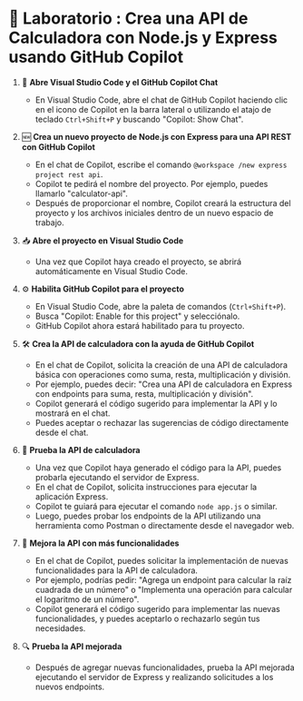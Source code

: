 # 🚀 Laboratorio : Crea una API de Calculadora con Node.js y Express usando GitHub Copilot

1. 📂 **Abre Visual Studio Code y el GitHub Copilot Chat**
   - En Visual Studio Code, abre el chat de GitHub Copilot haciendo clic en el icono de Copilot en la barra lateral o utilizando el atajo de teclado `Ctrl+Shift+P` y buscando "Copilot: Show Chat".

2. 🆕 **Crea un nuevo proyecto de Node.js con Express para una API REST con GitHub Copilot**
   - En el chat de Copilot, escribe el comando `@workspace /new express project rest api`.
   - Copilot te pedirá el nombre del proyecto. Por ejemplo, puedes llamarlo "calculator-api".
   - Después de proporcionar el nombre, Copilot creará la estructura del proyecto y los archivos iniciales dentro de un nuevo espacio de trabajo.

3. 📥 **Abre el proyecto en Visual Studio Code**
   - Una vez que Copilot haya creado el proyecto, se abrirá automáticamente en Visual Studio Code.

4. ⚙️ **Habilita GitHub Copilot para el proyecto**
   - En Visual Studio Code, abre la paleta de comandos (`Ctrl+Shift+P`).
   - Busca "Copilot: Enable for this project" y selecciónalo.
   - GitHub Copilot ahora estará habilitado para tu proyecto.

5. 🛠️ **Crea la API de calculadora con la ayuda de GitHub Copilot**
   - En el chat de Copilot, solicita la creación de una API de calculadora básica con operaciones como suma, resta, multiplicación y división.
   - Por ejemplo, puedes decir: "Crea una API de calculadora en Express con endpoints para suma, resta, multiplicación y división".
   - Copilot generará el código sugerido para implementar la API y lo mostrará en el chat.
   - Puedes aceptar o rechazar las sugerencias de código directamente desde el chat.

6. 🧪 **Prueba la API de calculadora**
   - Una vez que Copilot haya generado el código para la API, puedes probarla ejecutando el servidor de Express.
   - En el chat de Copilot, solicita instrucciones para ejecutar la aplicación Express.
   - Copilot te guiará para ejecutar el comando `node app.js` o similar.
   - Luego, puedes probar los endpoints de la API utilizando una herramienta como Postman o directamente desde el navegador web.

7. 🚀 **Mejora la API con más funcionalidades**
   - En el chat de Copilot, puedes solicitar la implementación de nuevas funcionalidades para la API de calculadora.
   - Por ejemplo, podrías pedir: "Agrega un endpoint para calcular la raíz cuadrada de un número" o "Implementa una operación para calcular el logaritmo de un número".
   - Copilot generará el código sugerido para implementar las nuevas funcionalidades, y puedes aceptarlo o rechazarlo según tus necesidades.

8. 🔍 **Prueba la API mejorada**
   - Después de agregar nuevas funcionalidades, prueba la API mejorada ejecutando el servidor de Express y realizando solicitudes a los nuevos endpoints.

